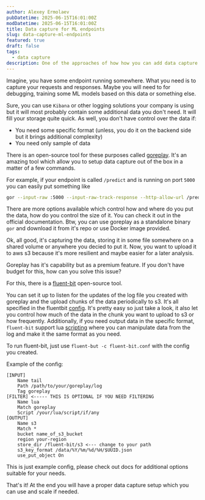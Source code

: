 ```yaml
---
author: Alexey Ermolaev
pubDatetime: 2025-06-15T16:01:00Z
modDatetime: 2025-06-15T16:01:00Z
title: Data capture for ML endpoints
slug: data-capture-ml-endpoints
featured: true
draft: false
tags:
  - data capture
description: One of the approaches of how how you can add data capture to your ML endpoints
---
```


Imagine, you have some endpoint running somewhere. What you need is to capture your requests and responses. Maybe you will need to for debugging, training some ML models based on this data or something else.

Sure, you can use `Kibana` or other logging solutions your company is using but it will most probably contain some additional data you don't need. It will fill your storage quite quick. As well, you don't have control over the data if:

- You need some specific format (unless, you do it on the backend side but it brings additional complexity)
- You need only sample of data

There is an open-source tool for these purposes called [goreplay](https://github.com/buger/goreplay). It's an amazing tool which allow you to setup data capture out of the box in a matter of a few commands.

For example, if your endpoint is called `/predict` and is running on port `5000` you can easily put something like

```bash
gor --input-raw :5000 --input-raw-track-response --http-allow-url /predict --output-file log.txt
```

There are more options available which control how and where do you put the data, how do you control the size of it. You can check it out in the official documentation. Btw, you can use goreplay as a standalone binary `gor` and download it from it's repo or use Docker image provided.

Ok, all good, it's capturing the data, storing it in some file somewhere on a shared volume or anywhere you decied to put it. Now, you want to upload it to aws s3 because it's more resilient and maybe easier for a later analysis.

Goreplay has it's capability but as a premium feature. If you don't have budget for this, how can you solve this issue?

For this, there is a [fluent-bit](https://github.com/fluent/fluent-bit) open-source tool.

You can set it up to listen for the updates of the log file you created with goreplay and the upload chunks of the data periodically to s3. It's all specified in the fluentbit [config](https://docs.fluentbit.io/manual/administration/configuring-fluent-bit/classic-mode/configuration-file). It's pretty easy so just take a look, it also let you control how much of the data in the chunk you want to upload to s3 or how frequently. Additionally, if you need output data in the specific format, `fluent-bit` support lua [scripting](https://docs.fluentbit.io/manual/pipeline/filters/lua) where you can manipulate data from the log and make it the same format as you need.

To run fluent-bit, just use `fluent-but -c fluent-bit.conf` with the config you created. 

Example of the config:

```
[INPUT]
    Name tail
    Path /path/to/your/goreplay/log
    Tag goreplay
[FILTER] <----- THIS IS OPTIONAL IF YOU NEED FILTERING
    Name lua
    Match goreplay
    Script /your/lua/script/if/any
[OUTPUT]
    Name s3
    Match *
    bucket name_of_s3_bucket
    region your-region
    store_dir /fluent-bit/s3 <--- change to your path
    s3_key_format /data/%Y/%m/%d/%H/$UUID.json
    use_put_object On
```

This is just example config, please check out docs for additional options suitable for your needs.

That's it! At the end you will have a proper data capture setup which you can use and scale if needed.